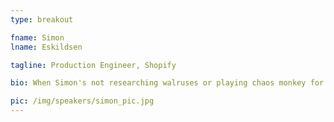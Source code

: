 ```yaml
---
type: breakout

fname: Simon 
lname: Eskildsen 

tagline: Production Engineer, Shopify

bio: When Simon's not researching walruses or playing chaos monkey for the company's infrastructure, he's hard at work taming the wildlife of production, protecting Shopify from flash sales, scale, misbehaving resources and itself. Other than that, as a new resident of Canada, fulfilling his obligation to call everyone out when they think they've experienced "cold weather".

pic: /img/speakers/simon_pic.jpg
---
```

